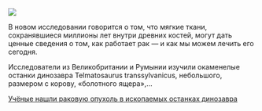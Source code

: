 <!--2025-06-13 13:32:26-->
<div class="yb">
  <div class="rss habr"><img src="https://habrastorage.org/getpro/habr/upload_files/7f5/d1e/943/7f5d1e943f6bbe7c70f551916a9f423b.jpg" /><p>В новом исследовании говорится о том, что мягкие ткани, сохранявшиеся миллионы лет внутри древних костей, могут дать ценные сведения о том, как работает рак — и как мы можем лечить его сегодня.</p><p>Исследователи из Великобритании и Румынии изучили окаменелые останки динозавра Telmatosaurus transsylvanicus, небольшого, размером с корову, «болотного ящера»,... <p class="titl"><a href="https://habr.com/ru/news/918174/?utm_source=habrahabr&utm_medium=rss&utm_campaign=918174">Учёные нашли раковую опухоль в ископаемых останках динозавра</a></p></div>
</div>
